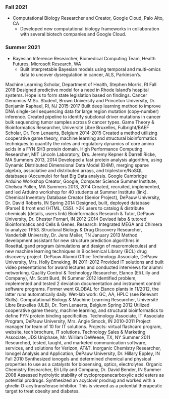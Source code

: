 
### Fall 2021
- Computational Biology Researcher and Creator, Google Cloud, Palo Alto, CA 						   
    - Developed new computational biology frameworks in collaboration with several biotech companies and Google Cloud.   

### Summer 2021
- Bayesian Inference Researcher, Biomedical Computing Team, Health Futures, Microsoft Research, WA		               
    - Built interpretable Bayesian models using temporal and multi-omics data to uncover dysregulation in cancer, ALS, Parkinson’s.

Machine Learning Scholar, Department of Health, Stephen Morris, RI 					 	                    Fall 2018
    Designed predictive model for a need in Rhode Island’s hospital systems. Hope is to form state legislation based on findings. 
Cancer Genomics M.Sc. Student, Brown University and Princeton University, Dr. Benjamin Raphael, RI, NJ			 2015-2017 
    Built deep learning method to improve DNA single-cell sequencing data for large region mutation (copy-number) inference. 
    Created pipeline to identify subclonal driver mutations in cancer bulk sequencing tumor samples across 9 cancer types.
Game Theory & Bioinformatics Researcher, Université Libre Bruxelles, Fulbright/BAEF Scholar, Dr. Tom Lenaerts, Belgium 	 2014-2015
    Created a method utilizing cooperative game theory, machine learning and structural bioinformatics techniques to quantify                        the roles and regulatory dynamics of core amino acids in a FYN SH3 protein domain. 
High Performance Computing Researcher, MIT Lincoln Laboratory, Drs. Jeremy Kepner & Darrell Ricke, MA               Summers 2013, 2014
    Developed a fast protein analysis algorithm, using Dynamic Distributed Dimensional Data Model (D4M), merging sparse                         algebra, associative and distributed arrays, and triplestore/NoSQL databases (Accumulo) for fast Big Data analysis. 
Google Cambridge Arduino Workshop Creator, Google, Computer Science Summer Institute, Chelsea Pollen, MA     Summers 2013, 2014
    Created, recruited, implemented, and led Arduino workshop for 40 students at Summer Institute (link). 
Chemical Inventory Database Creator (Senior Project), DePauw University, Dr. David Roberts, IN				Spring 2014
     Designed, built, deployed database (Parse) & front end (HTML, CSS). >2K users to catalog & distribute chemicals (details, users link)
Bioinformatics Research & Tutor, DePauw University, Dr. Chester Fornari, IN		 			                 2012-2014
Devised labs & tutored Bioinformatics and Cells & Genes. Research: Integrated MEGA and Chimera to analyze TP53. 
Structural Biology & Drug Discovery Researcher, Vanderbilt University, Dr. Jens Meiler, TN		  	               January 2013
Method development assistant for new structure prediction algorithms in RosettaLigand program (simulations and design of macromolecules) and new machine learning techniques in Biochemical Library (BCL) drug discovery project. 
DePauw Alumni Office Technology Associate, DePauw University, Mrs. Holly Enneking, IN	                                                 2011-2012 
    Provided IT solutions and built video presentations for award lectures and conducted interviews for alumni networking.
Quality Control & Technology Researcher, Elanco (Eli Lilly and Company), Mr. Scott Burd, IN 			               Summer 2012
Identified problem, implemented and tested 2 deviation documentation and instrument control software programs. Former             went GLOBAL for Elanco plants in 11/2012, the latter runs automatically daily. Wet-lab work: GC, AA, HPLC (see Relevant Skills). 
Computational Biology & Machine Learning Researcher, Université Libre Bruxelles (ULB), Dr. Tom Lenaerts, Belgium             Spring 2012
Utilized cooperative game theory, machine learning, and structural bioinformatics to define FYN protein binding specificities.
Technology Associate, IT Associate Program, DePauw University, Mrs. Angie Smock, IN 				      	 2010-2011
Project manager for team of 10 for IT solutions. Projects: virtual flashcard program, website, tech brochure, IT solutions. 
Technology Sales & Marketing Associate, JDS Uniphase, Mr. William DeWeese, TX, NY		 		            Summer 2011
Researched, tested, taught, and marketed communication software, services, and solutions for Verizon, AT&T.
Inorganic Chemistry Researcher, Ionogel Analysis and Application, DePauw University, Dr. Hillary Eppley, IN                	    Fall 2010
Synthesized ionogels and determined chemical and physical properties to use as a catalysts for biosensing, optics, electrolytes. 
Organic Chemistry Researcher, Eli Lilly and Company, Dr. David Bender, IN 			   	                            Summer 2008
Assessed hydrolytic stability of cyclopropanecarboxylic acid esters as potential prodrugs. Synthesized an acyclovir prodrug and            worked with a ghrelin O-acyltransferase inhibitor. This is viewed as a potential therapeutic target to treat obesity and diabetes.
